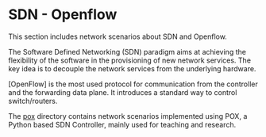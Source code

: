 # SDN - Openflow

This section includes network scenarios about SDN and Openflow.

The Software Defined Networking (SDN) paradigm aims at achieving the flexibility of the software in the provisioning of
new network services. The key idea is to decouple the network services from the underlying hardware.

[OpenFlow] is the most used protocol for communication from the controller and the forwarding data
plane. It introduces a standard way to control switch/routers.

The [pox](pox) directory contains network scenarios implemented using POX, a Python based SDN Controller,
mainly used for teaching and research.

